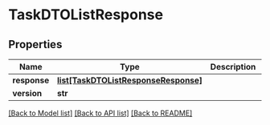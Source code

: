 # TaskDTOListResponse

## Properties
Name | Type | Description | Notes
------------ | ------------- | ------------- | -------------
**response** | [**list[TaskDTOListResponseResponse]**](TaskDTOListResponseResponse.md) |  | [optional] 
**version** | **str** |  | [optional] 

[[Back to Model list]](../README.md#documentation-for-models) [[Back to API list]](../README.md#documentation-for-api-endpoints) [[Back to README]](../README.md)


